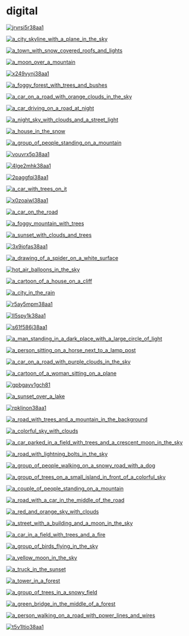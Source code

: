 # digital

<a href="jrvrsi5r38aa1.webp"><img alt="jrvrsi5r38aa1" src="jrvrsi5r38aa1.webp"></a>

<a href="a_city_skyline_with_a_plane_in_the_sky.png"><img alt="a_city_skyline_with_a_plane_in_the_sky" src="a_city_skyline_with_a_plane_in_the_sky.png"></a>

<a href="a_town_with_snow_covered_roofs_and_lights.png"><img alt="a_town_with_snow_covered_roofs_and_lights" src="a_town_with_snow_covered_roofs_and_lights.png"></a>

<a href="a_moon_over_a_mountain.png"><img alt="a_moon_over_a_mountain" src="a_moon_over_a_mountain.png"></a>

<a href="x249vynj38aa1.webp"><img alt="x249vynj38aa1" src="x249vynj38aa1.webp"></a>

<a href="a_foggy_forest_with_trees_and_bushes.png"><img alt="a_foggy_forest_with_trees_and_bushes" src="a_foggy_forest_with_trees_and_bushes.png"></a>

<a href="a_car_on_a_road_with_orange_clouds_in_the_sky.jpg"><img alt="a_car_on_a_road_with_orange_clouds_in_the_sky" src="a_car_on_a_road_with_orange_clouds_in_the_sky.jpg"></a>

<a href="a_car_driving_on_a_road_at_night.png"><img alt="a_car_driving_on_a_road_at_night" src="a_car_driving_on_a_road_at_night.png"></a>

<a href="a_night_sky_with_clouds_and_a_street_light.png"><img alt="a_night_sky_with_clouds_and_a_street_light" src="a_night_sky_with_clouds_and_a_street_light.png"></a>

<a href="a_house_in_the_snow.png"><img alt="a_house_in_the_snow" src="a_house_in_the_snow.png"></a>

<a href="a_group_of_people_standing_on_a_mountain.png"><img alt="a_group_of_people_standing_on_a_mountain" src="a_group_of_people_standing_on_a_mountain.png"></a>

<a href="vouvrx5p38aa1.webp"><img alt="vouvrx5p38aa1" src="vouvrx5p38aa1.webp"></a>

<a href="4lge2mhk38aa1.webp"><img alt="4lge2mhk38aa1" src="4lge2mhk38aa1.webp"></a>

<a href="2paggfqi38aa1.webp"><img alt="2paggfqi38aa1" src="2paggfqi38aa1.webp"></a>

<a href="a_car_with_trees_on_it.png"><img alt="a_car_with_trees_on_it" src="a_car_with_trees_on_it.png"></a>

<a href="x0zoaiwl38aa1.webp"><img alt="x0zoaiwl38aa1" src="x0zoaiwl38aa1.webp"></a>

<a href="a_car_on_the_road.png"><img alt="a_car_on_the_road" src="a_car_on_the_road.png"></a>

<a href="a_foggy_mountain_with_trees.jpg"><img alt="a_foggy_mountain_with_trees" src="a_foggy_mountain_with_trees.jpg"></a>

<a href="a_sunset_with_clouds_and_trees.png"><img alt="a_sunset_with_clouds_and_trees" src="a_sunset_with_clouds_and_trees.png"></a>

<a href="3x9iofas38aa1.webp"><img alt="3x9iofas38aa1" src="3x9iofas38aa1.webp"></a>

<a href="a_drawing_of_a_spider_on_a_white_surface.png"><img alt="a_drawing_of_a_spider_on_a_white_surface" src="a_drawing_of_a_spider_on_a_white_surface.png"></a>

<a href="hot_air_balloons_in_the_sky.jpg"><img alt="hot_air_balloons_in_the_sky" src="hot_air_balloons_in_the_sky.jpg"></a>

<a href="a_cartoon_of_a_house_on_a_cliff.png"><img alt="a_cartoon_of_a_house_on_a_cliff" src="a_cartoon_of_a_house_on_a_cliff.png"></a>

<a href="a_city_in_the_rain.jpeg"><img alt="a_city_in_the_rain" src="a_city_in_the_rain.jpeg"></a>

<a href="r5ay5mpm38aa1.webp"><img alt="r5ay5mpm38aa1" src="r5ay5mpm38aa1.webp"></a>

<a href="ll5spy1k38aa1.webp"><img alt="ll5spy1k38aa1" src="ll5spy1k38aa1.webp"></a>

<a href="s61f586j38aa1.webp"><img alt="s61f586j38aa1" src="s61f586j38aa1.webp"></a>

<a href="a_man_standing_in_a_dark_place_with_a_large_circle_of_light.jpg"><img alt="a_man_standing_in_a_dark_place_with_a_large_circle_of_light" src="a_man_standing_in_a_dark_place_with_a_large_circle_of_light.jpg"></a>

<a href="a_person_sitting_on_a_horse_next_to_a_lamp_post.png"><img alt="a_person_sitting_on_a_horse_next_to_a_lamp_post" src="a_person_sitting_on_a_horse_next_to_a_lamp_post.png"></a>

<a href="a_car_on_a_road_with_purple_clouds_in_the_sky.png"><img alt="a_car_on_a_road_with_purple_clouds_in_the_sky" src="a_car_on_a_road_with_purple_clouds_in_the_sky.png"></a>

<a href="a_cartoon_of_a_woman_sitting_on_a_plane.png"><img alt="a_cartoon_of_a_woman_sitting_on_a_plane" src="a_cartoon_of_a_woman_sitting_on_a_plane.png"></a>

<a href="gpbgayv1gch81.webp"><img alt="gpbgayv1gch81" src="gpbgayv1gch81.webp"></a>

<a href="a_sunset_over_a_lake.png"><img alt="a_sunset_over_a_lake" src="a_sunset_over_a_lake.png"></a>

<a href="rpkljnon38aa1.webp"><img alt="rpkljnon38aa1" src="rpkljnon38aa1.webp"></a>

<a href="a_road_with_trees_and_a_mountain_in_the_background.png"><img alt="a_road_with_trees_and_a_mountain_in_the_background" src="a_road_with_trees_and_a_mountain_in_the_background.png"></a>

<a href="a_colorful_sky_with_clouds.png"><img alt="a_colorful_sky_with_clouds" src="a_colorful_sky_with_clouds.png"></a>

<a href="a_car_parked_in_a_field_with_trees_and_a_crescent_moon_in_the_sky.png"><img alt="a_car_parked_in_a_field_with_trees_and_a_crescent_moon_in_the_sky" src="a_car_parked_in_a_field_with_trees_and_a_crescent_moon_in_the_sky.png"></a>

<a href="a_road_with_lightning_bolts_in_the_sky.png"><img alt="a_road_with_lightning_bolts_in_the_sky" src="a_road_with_lightning_bolts_in_the_sky.png"></a>

<a href="a_group_of_people_walking_on_a_snowy_road_with_a_dog.jpg"><img alt="a_group_of_people_walking_on_a_snowy_road_with_a_dog" src="a_group_of_people_walking_on_a_snowy_road_with_a_dog.jpg"></a>

<a href="a_group_of_trees_on_a_small_island_in_front_of_a_colorful_sky.png"><img alt="a_group_of_trees_on_a_small_island_in_front_of_a_colorful_sky" src="a_group_of_trees_on_a_small_island_in_front_of_a_colorful_sky.png"></a>

<a href="a_couple_of_people_standing_on_a_mountain.png"><img alt="a_couple_of_people_standing_on_a_mountain" src="a_couple_of_people_standing_on_a_mountain.png"></a>

<a href="a_road_with_a_car_in_the_middle_of_the_road.png"><img alt="a_road_with_a_car_in_the_middle_of_the_road" src="a_road_with_a_car_in_the_middle_of_the_road.png"></a>

<a href="a_red_and_orange_sky_with_clouds.png"><img alt="a_red_and_orange_sky_with_clouds" src="a_red_and_orange_sky_with_clouds.png"></a>

<a href="a_street_with_a_building_and_a_moon_in_the_sky.png"><img alt="a_street_with_a_building_and_a_moon_in_the_sky" src="a_street_with_a_building_and_a_moon_in_the_sky.png"></a>

<a href="a_car_in_a_field_with_trees_and_a_fire.png"><img alt="a_car_in_a_field_with_trees_and_a_fire" src="a_car_in_a_field_with_trees_and_a_fire.png"></a>

<a href="a_group_of_birds_flying_in_the_sky.jpg"><img alt="a_group_of_birds_flying_in_the_sky" src="a_group_of_birds_flying_in_the_sky.jpg"></a>

<a href="a_yellow_moon_in_the_sky.png"><img alt="a_yellow_moon_in_the_sky" src="a_yellow_moon_in_the_sky.png"></a>

<a href="a_truck_in_the_sunset.png"><img alt="a_truck_in_the_sunset" src="a_truck_in_the_sunset.png"></a>

<a href="a_tower_in_a_forest.png"><img alt="a_tower_in_a_forest" src="a_tower_in_a_forest.png"></a>

<a href="a_group_of_trees_in_a_snowy_field.jpg"><img alt="a_group_of_trees_in_a_snowy_field" src="a_group_of_trees_in_a_snowy_field.jpg"></a>

<a href="a_green_bridge_in_the_middle_of_a_forest.jpg"><img alt="a_green_bridge_in_the_middle_of_a_forest" src="a_green_bridge_in_the_middle_of_a_forest.jpg"></a>

<a href="a_person_walking_on_a_road_with_power_lines_and_wires.png"><img alt="a_person_walking_on_a_road_with_power_lines_and_wires" src="a_person_walking_on_a_road_with_power_lines_and_wires.png"></a>

<a href="t5v1ltio38aa1.webp"><img alt="t5v1ltio38aa1" src="t5v1ltio38aa1.webp"></a>

